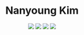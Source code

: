
<div align="center">
  
  <h1>Nanyoung Kim</h1>
  <img src="https://img.shields.io/badge/Nest-E0234E?style=for-the-badge&logo=NestJS&logoColor=black"/>
  <img src="https://img.shields.io/badge/Next-010101?style=for-the-badge&logo=Next.JS&logoColor=white"/>
  <img src="https://img.shields.io/badge/Spring-a5d610?style=for-the-badge&logo=Spring&logoColor=white"/>
  <img src="https://img.shields.io/badge/Python-000080?style=for-the-badge&logo=Python&logoColor=yellow"/>
</div>
